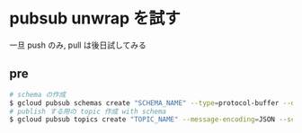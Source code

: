 # pubsub unwrap を試す

一旦 push のみ, pull は後日試してみる

## pre

```sh
# schema の作成
$ gcloud pubsub schemas create "SCHEMA_NAME" --type=protocol-buffer --definition-file=./schema.proto
# publish する用の topic 作成 with schema
$ gcloud pubsub topics create "TOPIC_NAME" --message-encoding=JSON --schema="↑で作ったSCHEMA_NAME"
```
